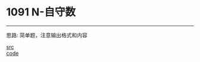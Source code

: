 # 1091 N-自守数

---

思路:
简单题，注意输出格式和内容

[src](https://pintia.cn/problem-sets/994805260223102976/problems/1071785664454127616) <br>
[code](code/1091.c) <br>
